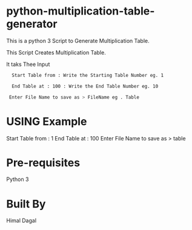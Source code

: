 # python-multiplication-table-generator
This is a python 3 Script to Generate Multiplication Table.

This Script Creates Multiplication Table.

It taks Thee Input
``` bash
  Start Table from : Write the Starting Table Number eg. 1
```

``` bash
  End Table at : 100 : Write the End Table Number eg. 10
```
``` bash           
 Enter File Name to save as > FileName eg . Table
```

# USING Example

Start Table from : 1
End Table at : 100
Enter File Name to save as > table

# Pre-requisites
Python 3

# Built By
 Himal Dagal
